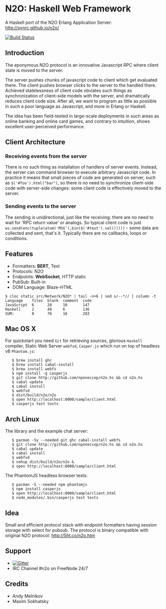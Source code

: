 N2O: Haskell Web Framework 
==========================

A Haskell port of the N2O Erlang Application Server: http://synrc.github.io/n2o/

[![Build Status](https://secure.travis-ci.org/nponeccop/n2o.hs.png?branch=master)](http://travis-ci.org/nponeccop/n2o.hs)

Introduction
------------

The eponymous N2O protocol is an innovative Javascript RPC where client state is moved to the server. 

The server pushes chunks of javascript code to client which get evaluated there. The client pushes browser clicks to the server to the handled there. Achieved statelessness of client code obviates such things as synchronization of client-side models with the server, and dramatically reduces client code size. After all, we want to program as little as possible in such a poor language as 
Javascript, and more in Erlang or Haskell.

The idea has been field-tested in large-scale deployments in such areas as online banking and online card games, and contrary to intuition, shows excellent user-perceived performance.

Client Architecture
-------------------

### Receiving events from the server

There is no such thing as installation of handlers of server events. Instead, the server can command browser to execute arbitrary Javascript code. In practice it means that small pieces of code are generated on server, such as `$('#foo').html("bar")`, so there is no need to synchronize client-side code with server-side changes: some client code is effectively moved to the server.

### Sending events to the server

The sending is unidirectional, just like the receiving: there are no need to wait for 'RPC return value' or analogs. So typical client code is just `ws.send(enc(tuple(atom('MSG'),bin($('#text').val()))))` - some data are collected and sent, that's it. Typically there are no callbacks, loops or conditions.

Features
--------

* Formatters: **BERT**, Text
* Protocols: N2O
* Endpoints: **WebSocket**, HTTP static
* PubSub: Built-in
* DOM Language: Blaze-HTML

```
$ cloc static src/Network/N2O* | tail -n+6 | sed s/--*// | column -t
Language    files  blank  comment  code
JavaScript  6      28     10       147
Haskell     2      48     6        136
SUM:        8      76     16       283
```

Mac OS X
--------

For quickstart you need `Git` for retrieving sources, glorious `Haskell` compiler, Static Web Server `webfsd`, `Casper.js` which run on top of headless v8 `Phantom.js`:

```
   $ brew install ghc
   $ brew install cabal-install
   $ brew install webfs
   $ npm install -g casperjs
   $ git clone http://github.com/nponeccop/n2o.hs && cd n2o.hs
   $ cabal update
   $ cabal install
   $ webfsd
   $ dist/build/n2o/n2o
   $ open http://localhost:8000/sample/client.html
   $ casperjs test tests
```

Arch Linux
----------

The library and the example chat server:
```
   $ pacman -Sy --needed git ghc cabal-install webfs
   $ git clone http://github.com/nponeccop/n2o.hs && cd n2o.hs
   $ cabal update
   $ cabal install
   $ webfsd
   $ nohup dist/build/n2o/n2o &
   $ open http://localhost:8000/sample/client.html
```
The PhantomJS headless browser tests:
```
   $ pacman -S --needed npm phantomjs
   $ npm install casperjs
   $ open http://localhost:8000/sample/client.html
   $ node_modules/.bin/casperjs test tests
```

Idea
----

Small and efficient protocol stack with endpoint formatters having
session storage with select for pubsub. The protocol is binary compatible with original N2O protocol: http://5ht.co/n2o.htm

Support
-------
* [![Gitter](https://badges.gitter.im/Join%20Chat.svg)](https://gitter.im/nponeccop/n2o.hs?utm_source=badge&utm_medium=badge&utm_campaign=pr-badge&utm_content=badge)
* IRC Channel #n2o on FreeNode 24/7

Credits
-------

* Andy Melnikov
* Maxim Sokhatsky
